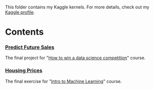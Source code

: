 This folder contains my Kaggle kernels. For more details, check out my [Kaggle profile](https://www.kaggle.com/lenferdetroud).

# Contents 
### [Predict Future Sales](https://www.kaggle.com/c/competitive-data-science-predict-future-sales) 
The final project for "[How to win a data science competition](https://www.coursera.org/learn/competitive-data-science)" course.
### [Housing Prices](https://www.kaggle.com/c/home-data-for-ml-course)
The final exercise for "[Intro to Machine Learning](https://www.kaggle.com/learn/intro-to-machine-learning)" course.
